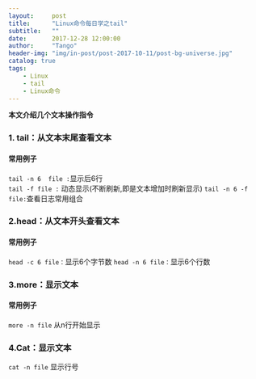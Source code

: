 ```yaml
---
layout:     post
title:      "Linux命令每日学之tail"
subtitle:   ""
date:       2017-12-28 12:00:00
author:     "Tango"
header-img: "img/in-post/post-2017-10-11/post-bg-universe.jpg"
catalog: true
tags:   
    - Linux
    - tail
    - Linux命令
---
```


**本文介绍几个文本操作指令**


### 1. tail：从文本末尾查看文本

#### 常用例子

`tail -n 6  file :`显示后6行  
`tail -f file :` 动态显示(不断刷新,即是文本增加时刷新显示)
`tail -n 6 -f file:`查看日志常用组合

### 2.head：从文本开头查看文本


#### 常用例子

`head -c 6 file：`显示6个字节数
`head -n 6 file：`显示6个行数


### 3.more：显示文本

#### 常用例子

`more -n file` 从n行开始显示


### 4.Cat：显示文本

`cat -n file` 显示行号







 
